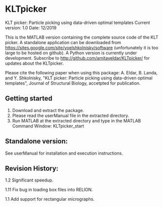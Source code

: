 # KLTpicker
KLT picker: Particle picking using data-driven optimal templates
Current version: 1.0
Date: 12/2019

This is the MATLAB version containing the complete source code of the KLT picker. 
A standalone application can be downloaded from 
    https://sites.google.com/site/yoelshkolnisky/software 
(unfortunately it is too large to be hosted on github). 
A Python version is currently under development.
Subscribe to 
    http://github.com/amitayeldar/KLTpicker/ 
for updates about the KLTpicker.

Please cite the following paper when using this package:
A. Eldar, B. Landa, and Y. Shkolnisky, "KLT picker: Particle picking using data-driven optimal templates", Journal of Structural Biology, accetpted for publication.


Getting started
---------------
1. Download and extract the package.
2. Please read the userManual file in the extracted directory.
3. Run MATLAB at the extracted directory and type in the MATLAB Command Window:
KLTpicker_start

Standalone version:
-------------------
See userManual for installation and execution instructions.

Revision History:
-----------------

1.2 	Significant speedup.

1.11	Fix bug in loading box files into RELION.

1.1	Add support for rectangular micrographs.

